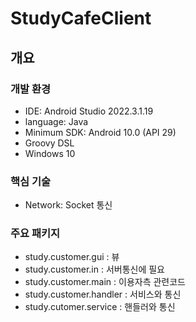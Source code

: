 # StudyCafeClient

## 개요

### 개발 환경
- IDE: Android Studio 2022.3.1.19
- language: Java
- Minimum SDK: Android 10.0 (API 29)
- Groovy DSL
- Windows 10

### 핵심 기술
- Network: Socket 통신

### 주요 패키지
- study.customer.gui : 뷰
- study.customer.in : 서버통신에 필요
- study.customer.main : 이용자측 관련코드
- study.customer.handler : 서비스와 통신
- study.cutomer.service : 핸들러와 통신
